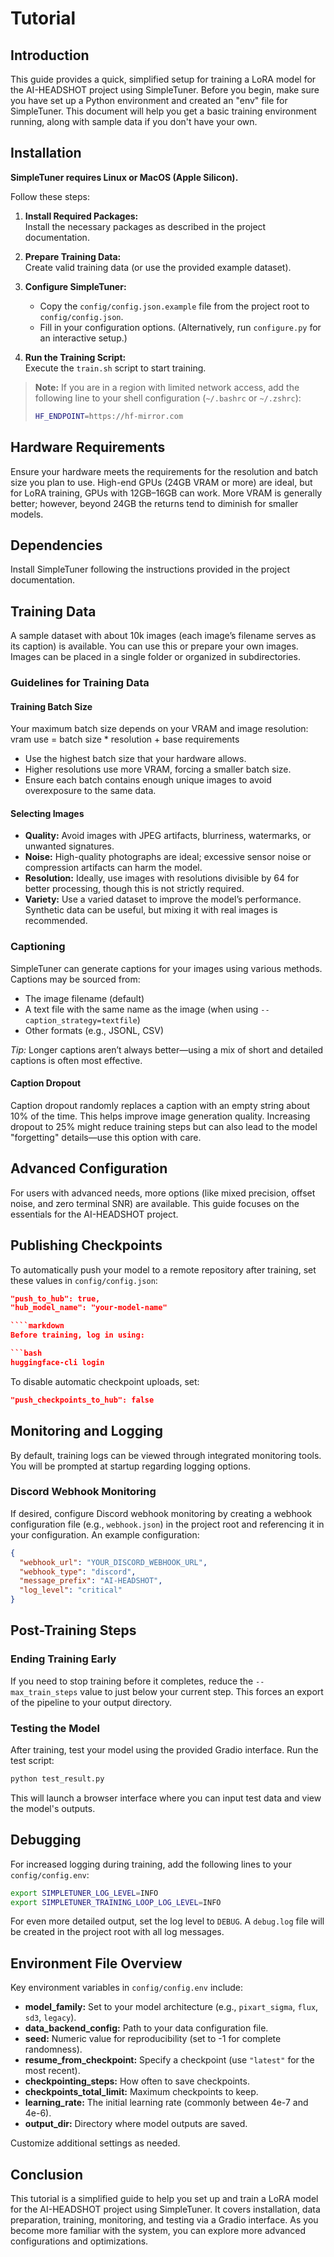 # Tutorial

## Introduction

This guide provides a quick, simplified setup for training a LoRA model for the AI-HEADSHOT project using SimpleTuner. Before you begin, make sure you have set up a Python environment and created an "env" file for SimpleTuner. This document will help you get a basic training environment running, along with sample data if you don't have your own.

## Installation

**SimpleTuner requires Linux or MacOS (Apple Silicon).**

Follow these steps:

1. **Install Required Packages:**  
   Install the necessary packages as described in the project documentation.

2. **Prepare Training Data:**  
   Create valid training data (or use the provided example dataset).

3. **Configure SimpleTuner:**  
   - Copy the `config/config.json.example` file from the project root to `config/config.json`.
   - Fill in your configuration options. (Alternatively, run `configure.py` for an interactive setup.)

4. **Run the Training Script:**  
   Execute the `train.sh` script to start training.

> **Note:** If you are in a region with limited network access, add the following line to your shell configuration (`~/.bashrc` or `~/.zshrc`):
> 
> ```bash
> HF_ENDPOINT=https://hf-mirror.com
> ```

## Hardware Requirements

Ensure your hardware meets the requirements for the resolution and batch size you plan to use. High-end GPUs (24GB VRAM or more) are ideal, but for LoRA training, GPUs with 12GB–16GB can work. More VRAM is generally better; however, beyond 24GB the returns tend to diminish for smaller models.

## Dependencies

Install SimpleTuner following the instructions provided in the project documentation.

## Training Data

A sample dataset with about 10k images (each image’s filename serves as its caption) is available. You can use this or prepare your own images. Images can be placed in a single folder or organized in subdirectories.

### Guidelines for Training Data

#### Training Batch Size

Your maximum batch size depends on your VRAM and image resolution: vram use = batch size * resolution + base requirements
- Use the highest batch size that your hardware allows.
- Higher resolutions use more VRAM, forcing a smaller batch size.
- Ensure each batch contains enough unique images to avoid overexposure to the same data.

#### Selecting Images

- **Quality:** Avoid images with JPEG artifacts, blurriness, watermarks, or unwanted signatures.
- **Noise:** High-quality photographs are ideal; excessive sensor noise or compression artifacts can harm the model.
- **Resolution:** Ideally, use images with resolutions divisible by 64 for better processing, though this is not strictly required.
- **Variety:** Use a varied dataset to improve the model’s performance. Synthetic data can be useful, but mixing it with real images is recommended.

### Captioning

SimpleTuner can generate captions for your images using various methods. Captions may be sourced from:

- The image filename (default)
- A text file with the same name as the image (when using `--caption_strategy=textfile`)
- Other formats (e.g., JSONL, CSV)

*Tip:* Longer captions aren’t always better—using a mix of short and detailed captions is often most effective.

#### Caption Dropout

Caption dropout randomly replaces a caption with an empty string about 10% of the time. This helps improve image generation quality. Increasing dropout to 25% might reduce training steps but can also lead to the model "forgetting" details—use this option with care.

## Advanced Configuration

For users with advanced needs, more options (like mixed precision, offset noise, and zero terminal SNR) are available. This guide focuses on the essentials for the AI-HEADSHOT project.

## Publishing Checkpoints

To automatically push your model to a remote repository after training, set these values in `config/config.json`:

```json
"push_to_hub": true,
"hub_model_name": "your-model-name"

````markdown
Before training, log in using:

```bash
huggingface-cli login
```

To disable automatic checkpoint uploads, set:

```json
"push_checkpoints_to_hub": false
```

## Monitoring and Logging

By default, training logs can be viewed through integrated monitoring tools. You will be prompted at startup regarding logging options.

### Discord Webhook Monitoring

If desired, configure Discord webhook monitoring by creating a webhook configuration file (e.g., `webhook.json`) in the project root and referencing it in your configuration. An example configuration:

```json
{
  "webhook_url": "YOUR_DISCORD_WEBHOOK_URL",
  "webhook_type": "discord",
  "message_prefix": "AI-HEADSHOT",
  "log_level": "critical"
}
```

## Post-Training Steps

### Ending Training Early

If you need to stop training before it completes, reduce the `--max_train_steps` value to just below your current step. This forces an export of the pipeline to your output directory.

### Testing the Model

After training, test your model using the provided Gradio interface. Run the test script:

```bash
python test_result.py
```

This will launch a browser interface where you can input test data and view the model's outputs.

## Debugging

For increased logging during training, add the following lines to your `config/config.env`:

```bash
export SIMPLETUNER_LOG_LEVEL=INFO
export SIMPLETUNER_TRAINING_LOOP_LOG_LEVEL=INFO
```

For even more detailed output, set the log level to `DEBUG`. A `debug.log` file will be created in the project root with all log messages.

## Environment File Overview

Key environment variables in `config/config.env` include:

- **model_family:** Set to your model architecture (e.g., `pixart_sigma`, `flux`, `sd3`, `legacy`).
- **data_backend_config:** Path to your data configuration file.
- **seed:** Numeric value for reproducibility (set to -1 for complete randomness).
- **resume_from_checkpoint:** Specify a checkpoint (use `"latest"` for the most recent).
- **checkpointing_steps:** How often to save checkpoints.
- **checkpoints_total_limit:** Maximum checkpoints to keep.
- **learning_rate:** The initial learning rate (commonly between 4e-7 and 4e-6).
- **output_dir:** Directory where model outputs are saved.

Customize additional settings as needed.

## Conclusion

This tutorial is a simplified guide to help you set up and train a LoRA model for the AI-HEADSHOT project using SimpleTuner. It covers installation, data preparation, training, monitoring, and testing via a Gradio interface. As you become more familiar with the system, you can explore more advanced configurations and optimizations.




